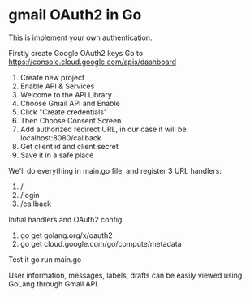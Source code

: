 # gmail OAuth2 in Go

This is implement your own authentication.

Firstly create Google OAuth2 keys
Go to https://console.cloud.google.com/apis/dashboard
1. Create new project
2. Enable API & Services 
3. Welcome to the API Library
4. Choose Gmail API and Enable
5. Click "Create credentials"
6. Then Choose Consent Screen
7. Add authorized redirect URL, in our case it will be localhost:8080/callback
8. Get client id and client secret
9. Save it in a safe place

We'll do everything in main.go file, and register 3 URL handlers:

1. /
2. /login
3. /callback

Initial handlers and OAuth2 config
1. go get golang.org/x/oauth2
2. go get cloud.google.com/go/compute/metadata

Test it
go run main.go


User information, messages, labels, drafts can be easily viewed using GoLang through Gmail API.

